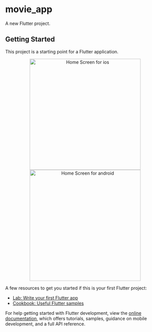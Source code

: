 # movie_app

A new Flutter project.

## Getting Started

This project is a starting point for a Flutter application.

<p align="center">
  <img src="screenshots\ios.png" width="350" title="Home Screen for ios">
  <img src="screenshots\android.png" width="350" alt="Home Screen for android">
</p>

A few resources to get you started if this is your first Flutter project:

- [Lab: Write your first Flutter app](https://docs.flutter.dev/get-started/codelab)
- [Cookbook: Useful Flutter samples](https://docs.flutter.dev/cookbook)

For help getting started with Flutter development, view the
[online documentation](https://docs.flutter.dev/), which offers tutorials,
samples, guidance on mobile development, and a full API reference.
